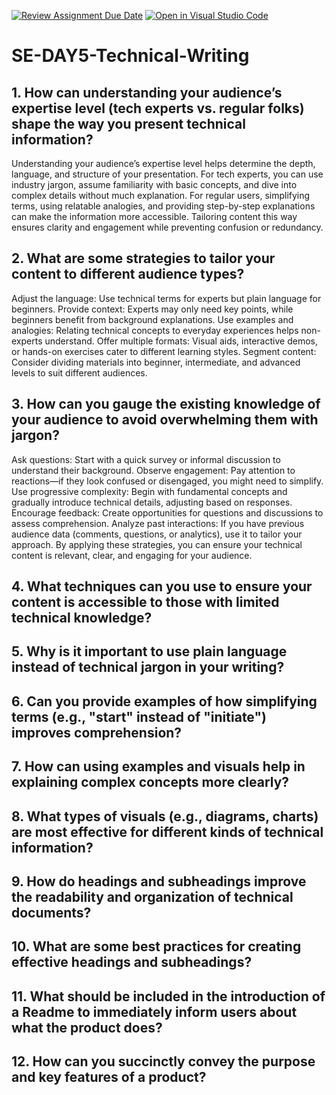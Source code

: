 [![Review Assignment Due Date](https://classroom.github.com/assets/deadline-readme-button-22041afd0340ce965d47ae6ef1cefeee28c7c493a6346c4f15d667ab976d596c.svg)](https://classroom.github.com/a/zsAR-pyY)
[![Open in Visual Studio Code](https://classroom.github.com/assets/open-in-vscode-2e0aaae1b6195c2367325f4f02e2d04e9abb55f0b24a779b69b11b9e10269abc.svg)](https://classroom.github.com/online_ide?assignment_repo_id=18456679&assignment_repo_type=AssignmentRepo)
# SE-DAY5-Technical-Writing
## 1. How can understanding your audience’s expertise level (tech experts vs. regular folks) shape the way you present technical information?

Understanding your audience’s expertise level helps determine the depth, language, and structure of your presentation. For tech experts, you can use industry jargon, assume familiarity with basic concepts, and dive into complex details without much explanation. For regular users, simplifying terms, using relatable analogies, and providing step-by-step explanations can make the information more accessible. Tailoring content this way ensures clarity and engagement while preventing confusion or redundancy.


## 2. What are some strategies to tailor your content to different audience types?

Adjust the language: Use technical terms for experts but plain language for beginners.
Provide context: Experts may only need key points, while beginners benefit from background explanations.
Use examples and analogies: Relating technical concepts to everyday experiences helps non-experts understand.
Offer multiple formats: Visual aids, interactive demos, or hands-on exercises cater to different learning styles.
Segment content: Consider dividing materials into beginner, intermediate, and advanced levels to suit different audiences.
## 3. How can you gauge the existing knowledge of your audience to avoid overwhelming them with jargon?

Ask questions: Start with a quick survey or informal discussion to understand their background.
Observe engagement: Pay attention to reactions—if they look confused or disengaged, you might need to simplify.
Use progressive complexity: Begin with fundamental concepts and gradually introduce technical details, adjusting based on responses.
Encourage feedback: Create opportunities for questions and discussions to assess comprehension.
Analyze past interactions: If you have previous audience data (comments, questions, or analytics), use it to tailor your approach.
By applying these strategies, you can ensure your technical content is relevant, clear, and engaging for your audience.
## 4. What techniques can you use to ensure your content is accessible to those with limited technical knowledge?
## 5. Why is it important to use plain language instead of technical jargon in your writing?
## 6. Can you provide examples of how simplifying terms (e.g., "start" instead of "initiate") improves comprehension?
## 7. How can using examples and visuals help in explaining complex concepts more clearly?
## 8. What types of visuals (e.g., diagrams, charts) are most effective for different kinds of technical information?
## 9. How do headings and subheadings improve the readability and organization of technical documents?
## 10. What are some best practices for creating effective headings and subheadings?
## 11. What should be included in the introduction of a Readme to immediately inform users about what the product does?
## 12. How can you succinctly convey the purpose and key features of a product?

